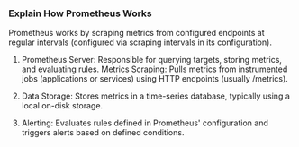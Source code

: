 
### Explain How Prometheus Works <br />
Prometheus  works by scraping metrics from configured endpoints at regular intervals (configured via scraping intervals in its configuration). <br />

1. Prometheus Server: Responsible for querying targets, storing metrics, and evaluating rules.
Metrics Scraping: Pulls metrics from instrumented jobs (applications or services) using HTTP endpoints (usually /metrics). <br />

2. Data Storage: Stores metrics in a time-series database, typically using a local on-disk storage. <br />

3. Alerting: Evaluates rules defined in Prometheus' configuration and triggers alerts based on defined conditions.